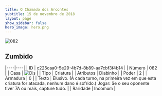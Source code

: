 ```yaml
---
title: O Chamado dos Arcontes
subtitle: 15 de novembro de 2018
layout: page
show_sidebar: false
hero_image: hero.png
---
```


![082](https://cdn.keyforgegame.com/media/card_front/pt/341_082_HVV8PJ352J78_pt.png)

## Zumbido

|----|----|
| ID | c225caa0-5e29-4b7d-8b89-aa7cbf3f4b14 |
| Número | 082 |
| Casa | ![Dis](https://archonarcana.com/images/thumb/e/e8/Dis.png/22px-Dis.png "Dis") |
| Tipo | Criatura |
| Atributos | Diabinho |
| Poder | 2 |
| Armadura | 0 |
| Texto | Elusivo. (A cada turno, na primeira vez em que esta criatura for atacada, nenhum dano é sofrido.) Jogar: Se o seu oponente tiver 7A  ou mais, capture tudo. |
| Raridade | Incomum |
